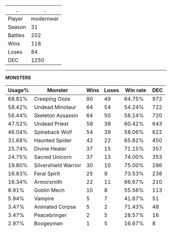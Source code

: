 .|.
|-|-
Player|modernwar
Season|31
Battles|202
Wins|118
Loses|84
DEC|1250

---
**MONSTERS**

Usage%|Monster|Wins|Loses|Win rate|DEC|
-|-|-|-|-|-|
68.81%|Creeping Ooze|90|49|64.75%|972|
58.42%|Undead Minotaur|64|54|54.24%|722|
56.44%|Skeleton Assassin|64|50|56.14%|720|
47.52%|Undead Priest|58|38|60.42%|643|
46.04%|Spineback Wolf|54|39|58.06%|622|
31.68%|Haunted Spider|42|22|65.62%|450|
25.74%|Divine Healer|37|15|71.15%|357|
24.75%|Sacred Unicorn|37|13|74.00%|353|
19.80%|Silvershield Warrior|30|10|75.00%|286|
16.83%|Feral Spirit|25|9|73.53%|238|
16.34%|Armorsmith|22|11|66.67%|210|
8.91%|Goblin Mech|10|8|55.56%|113|
5.94%|Vampire|5|7|41.67%|51|
3.47%|Animated Corpse|5|2|71.43%|48|
3.47%|Peacebringer|2|5|28.57%|16|
2.97%|Boogeyman|1|5|16.67%|8|
1.98%|Clay Golem|4|0|100.00%|41|
1.49%|Highland Archer|2|1|66.67%|15|

---
**SUMMONERS**

Usage%|Summoner|Wins|Loses|Win rate|DEC|
-|-|-|-|-|-|
69.31%|Zintar Mortalis|74|66|52.86%|821|
30.69%|Tyrus Paladium|44|18|70.97%|428|

